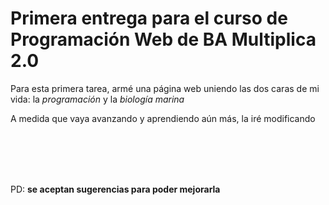 <h1> Primera entrega para el curso de Programación Web de BA Multiplica 2.0 </h1>
  <p> Para esta primera tarea, armé una página web uniendo las dos caras de mi vida: la <i> programación </i> y la <i> biología marina </i></p>
  <p> A medida que vaya avanzando y aprendiendo aún más, la iré modificando </p>
  <br>
  <br>
  <br>
  <br>
  <p> PD: <b> se aceptan sugerencias para poder mejorarla </b>
